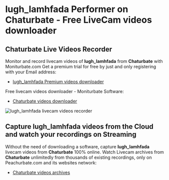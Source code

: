 # lugh_lamhfada Performer on Chaturbate - Free LiveCam videos downloader

## Chaturbate Live Videos Recorder

Monitor and record livecam videos of **lugh_lamhfada** from **Chaturbate** with Moniturbate.com
Get a premium trial for free by just and only registering with your Email address:
* [lugh_lamhfada Premium videos downloader](https://moniturbate.com/request-demo-licence-key.html)

Free livecam videos downloader - Moniturbate Software:
* [Chaturbate videos downloader](https://moniturbate.com/moniturbate-download-software.html)

![lugh_lamhfada livecam videos recorder](https://peachurnet.com/templates/moniturbate-software.png)


## Capture lugh_lamhfada videos from the Cloud and watch your recordings on Streaming

Without the need of downloading a software, capture **lugh_lamhfada** livecam videos from **Chaturbate** 100% online.
Watch Livecam archives from **Chaturbate** unlimitedly from thousands of existing recordings, only on Peachurbate.com and its websites network:
* [Chaturbate videos archives](https://peachurnet.com/)